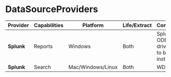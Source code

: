 # DataSourceProviders

Provider | Capabilities | Platform | Life/Extract | Comments
--- | --- | --- | --- | ---
**Splunk** | Reports | Windows | Both | Splunk ODBC driver has to be installed
**Splunk** | Search | Mac/Windows/Linux | Both | WDC
